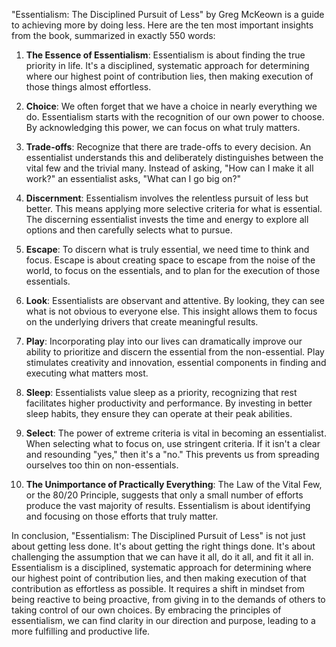 "Essentialism: The Disciplined Pursuit of Less" by Greg McKeown is a guide to achieving more by doing less. Here are the ten most important insights from the book, summarized in exactly 550 words:

1. **The Essence of Essentialism**: Essentialism is about finding the true priority in life. It's a disciplined, systematic approach for determining where our highest point of contribution lies, then making execution of those things almost effortless.

2. **Choice**: We often forget that we have a choice in nearly everything we do. Essentialism starts with the recognition of our own power to choose. By acknowledging this power, we can focus on what truly matters.

3. **Trade-offs**: Recognize that there are trade-offs to every decision. An essentialist understands this and deliberately distinguishes between the vital few and the trivial many. Instead of asking, "How can I make it all work?" an essentialist asks, "What can I go big on?"

4. **Discernment**: Essentialism involves the relentless pursuit of less but better. This means applying more selective criteria for what is essential. The discerning essentialist invests the time and energy to explore all options and then carefully selects what to pursue.

5. **Escape**: To discern what is truly essential, we need time to think and focus. Escape is about creating space to escape from the noise of the world, to focus on the essentials, and to plan for the execution of those essentials.

6. **Look**: Essentialists are observant and attentive. By looking, they can see what is not obvious to everyone else. This insight allows them to focus on the underlying drivers that create meaningful results.

7. **Play**: Incorporating play into our lives can dramatically improve our ability to prioritize and discern the essential from the non-essential. Play stimulates creativity and innovation, essential components in finding and executing what matters most.

8. **Sleep**: Essentialists value sleep as a priority, recognizing that rest facilitates higher productivity and performance. By investing in better sleep habits, they ensure they can operate at their peak abilities.

9. **Select**: The power of extreme criteria is vital in becoming an essentialist. When selecting what to focus on, use stringent criteria. If it isn't a clear and resounding "yes," then it's a "no." This prevents us from spreading ourselves too thin on non-essentials.

10. **The Unimportance of Practically Everything**: The Law of the Vital Few, or the 80/20 Principle, suggests that only a small number of efforts produce the vast majority of results. Essentialism is about identifying and focusing on those efforts that truly matter.

In conclusion, "Essentialism: The Disciplined Pursuit of Less" is not just about getting less done. It's about getting the right things done. It's about challenging the assumption that we can have it all, do it all, and fit it all in. Essentialism is a disciplined, systematic approach for determining where our highest point of contribution lies, and then making execution of that contribution as effortless as possible. It requires a shift in mindset from being reactive to being proactive, from giving in to the demands of others to taking control of our own choices. By embracing the principles of essentialism, we can find clarity in our direction and purpose, leading to a more fulfilling and productive life.